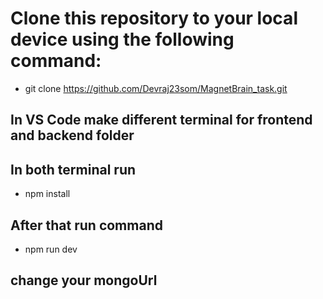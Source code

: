 # Clone this repository to your local device using the following command:
* git clone https://github.com/Devraj23som/MagnetBrain_task.git

## In VS Code make different terminal for frontend and backend folder
## In both terminal run 
* npm install
## After that run command
* npm run dev

## change your mongoUrl
